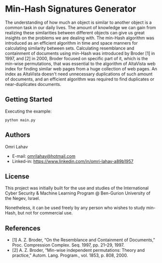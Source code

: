 # Min-Hash Signatures Generator

The understanding of how much an object is similar to another object is a common task in our daily lives. The amount of knowledge we can gain from realizing these similarities between different objects can give us great insights on the problems we are dealing with.
The min-Hash algorithm was introduced as an efficient algorithm in time and space manners for calculating similarity between sets. Calculating resemblance and containment of documents using min-Hash was introduced by Broder [1] in 1997, and [2] in 2000, Broder focused on specific part of it, which is the min-wise permutations, that was essential to the algorithm of AltaVista web index for finding similar web pages from a huge collection of web pages. An index as AltaVista doesn't need unnecessary duplications of such amount of documents, and an efficient algorithm was required to find duplicates or near-duplicates documents.

## Getting Started
Executing the example:

    python main.py

## Authors

Omri Lahav
* E-mail: omrilahav@hotmail.com
* Linked-in: https://www.linkedin.com/in/omri-lahav-a89b1957


## License
This project was initially built for the use and studies of the International Cyber Security & Machine Learning Program @ Ben-Gurion University of the Negev, Israel.

Nonetheless, it can be used freely by any person who wishes to study min-Hash, but not for commercial use.


## References
* [1] A. Z. Broder, “On the Resemblance and Containment of Documents,” Proc. Compression Complex. Seq. 1997, pp. 21–29, 1997.
* [2] A. Z. Broder, “Min-wise independent permutations: Theory and practice,” Autom. Lang. Program., vol. 1853, p. 808, 2000.
